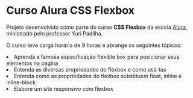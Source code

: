 # Curso Alura CSS Flexbox

<p>Projeto desenvolvido como parte do curso <b>CSS Flexbox</b> da escola <a href="https://www.alura.com.br/">Alura</a>, ministrado pelo professor Yuri Padilha.</p>
<p>O curso teve carga horária de 9 horas e abrange os seguintes tópicos:</p>

<li>Aprenda a famosa especificação flexible box para posicionar seus elementos na página</li>
<li>Entenda as diversas propriedades do flexbox e como usá-las</li>
<li>Entenda como as propriedades do flexbox substituem float, inline e inline-block</li>
<li>Elabore um site responsivo com flexbox</li>
 
